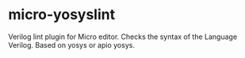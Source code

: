 # micro-yosyslint
Verilog lint plugin for Micro editor.  Checks the syntax of the Language Verilog. Based on yosys or apio yosys.
